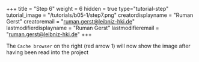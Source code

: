 +++
title = "Step 6"
weight = 6
hidden = true
type="tutorial-step"
tutorial_image = "/tutorials/b05-1/step7.png"
creatordisplayname = "Ruman Gerst"
creatoremail = "ruman.gerst@leibniz-hki.de"
lastmodifierdisplayname = "Ruman Gerst"
lastmodifieremail = "ruman.gerst@leibniz-hki.de"
+++

The `Cache browser` on the right (red arrow 1) will now show the image after having been read into the project